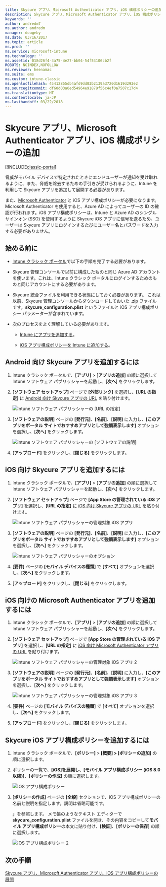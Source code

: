 ```yaml
---
title: Skycure アプリ、Microsoft Authenticator アプリ、iOS 構成ポリシーの追加
description: Skycure アプリ、Microsoft Authenticator アプリ、iOS 構成ポリシーを Intune クラシック ポータルに追加します。
keywords: ''
author: andredm7
ms.author: andredm
manager: dougeby
ms.date: 03/16/2017
ms.topic: article
ms.prod: ''
ms.service: microsoft-intune
ms.technology: ''
ms.assetid: 018d26f4-4a75-4e27-bb04-54f54106cb2f
ROBOTS: NOINDEX,NOFOLLOW
ms.reviewer: heenamac
ms.suite: ems
ms.custom: intune-classic
ms.openlocfilehash: 45412855db4afd9dd03b2139a3720d1619d293e2
ms.sourcegitcommit: df60d03a0ed54964e91879f56c4ef0a7507c17d4
ms.translationtype: HT
ms.contentlocale: ja-JP
ms.lasthandoff: 03/22/2018
---
```

# <a name="add-skycure-apps-microsoft-authenticator-app-and-ios-configuration-policy"></a>Skycure アプリ、Microsoft Authenticator アプリ、iOS 構成ポリシーの追加

[!INCLUDE[classic-portal](../includes/classic-portal.md)]

脅威がモバイル デバイスで特定されたときにエンドユーザーが通知を受け取れるように、また、脅威を除去するための手引きが受けられるように、Intune を利用して Skycure アプリを追加して展開する必要があります。

また、[Microsoft Authenticator](https://docs.microsoft.com/azure/multi-factor-authentication/end-user/microsoft-authenticator-app-how-to) と iOS アプリ構成ポリシーが必要になります。Microsoft Authenticator を使用すると、Azure AD によってユーザーの ID の確認が行われます。iOS アプリ構成ポリシーは、Intune と Azure AD のシングル サインオン (SSO) を使用するように Skycure iOS アプリに信号を送るため、ユーザーは Skycure アプリにログインするたびにユーザー名とパスワードを入力する必要がありません。

## <a name="before-you-begin"></a>始める前に

-   [Intune クラシック ポータル](https://manage.microsoft.com/)で以下の手順を完了する必要があります。

-   Skycure 管理コンソールで以前に構成したものと同じ Azure AD アカウントを使います。これは、Intune クラシック ポータルにログインするためのものと同じアカウントにする必要があります。

-   Skycure 統合ファイルを利用できる状態にしておく必要があります。 これは以前、Skycure 管理コンソールからダウンロードしておいた .zip ファイルです。**skycure\_configuration.plist** というファイルと iOS アプリ構成ポリシー パラメーターが含まれています。

-   次のプロセスをよく理解している必要があります。

    -   [Intune にアプリを追加する](/intune-classic/deploy-use/add-apps)。

    -   [iOS アプリ構成ポリシーを Intune に追加する](/intune-classic/deploy-use/configure-ios-apps-with-mobile-app-configuration-policies-in-microsoft-intune)。

## <a name="to-add-the-skycure-app-for-android"></a>Android 向け Skycure アプリを追加するには

1.  Intune クラシック ポータルで、**[アプリ]** &gt; **[アプリの追加]** の順に選択して Intune ソフトウェア パブリッシャーを起動し、**[次へ]** をクリックします。

2.  **[ソフトウェア セットアップ]** ページで **[外部リンク]** を選択し、**[URL の指定]** に [Android 向け Skycure アプリの URL](https://play.google.com/store/apps/details?id=com.skycure.skycure) を貼り付けます。

    ![Intune ソフトウェア パブリッシャーの [URL の指定]](../media/mtp/skycure-add-apps-1.png)

3.  **[ソフトウェアの説明]** ページの **[発行元]**、**[名前]**、**[説明]** に入力し、**[このアプリをポータル サイトでおすすめアプリとして強調表示します]** オプションを選択し、**[次へ]** をクリックします。

    ![Intune ソフトウェア パブリッシャーの [ソフトウェアの説明]](../media/mtp/skycure-add-apps-2.png)

4.  **[アップロード]** をクリックし、**[閉じる]** をクリックします。

## <a name="to-add-the-skycure-app-for-ios"></a>iOS 向け Skycure アプリを追加するには

1.  Intune クラシック ポータルで、**[アプリ]** &gt; **[アプリの追加]** の順に選択して Intune ソフトウェア パブリッシャーを起動し、**[次へ]** をクリックします。

2.  **[ソフトウェア セットアップ]** ページで **[App Store の管理されている iOS アプリ]** を選択し、**[URL の指定]** に [iOS 向け Skycure アプリの URL](https://itunes.apple.com/us/app/skycure/id695620821?mt=8) を貼り付けます。

    ![Intune ソフトウェア パブリッシャーの管理対象 iOS アプリ](../media/mtp/skycure-add-apps-3.png)

3.  **[ソフトウェアの説明]** ページの **[発行元]**、**[名前]**、**[説明]** に入力し、**[このアプリをポータル サイトでおすすめアプリとして強調表示します]** オプションを選択し、**[次へ]** をクリックします。

    ![Intune ソフトウェア パブリッシャーのオプション](../media/mtp/skycure-add-apps-4.png)

4.  **[要件]** ページの **[モバイル デバイスの種類]** で **[すべて]** オプションを選択し、**[次へ]** をクリックします。

5.  **[アップロード]** をクリックし、**[閉じる]** をクリックします。

## <a name="to-add-the-microsoft-authenticator-app-for-ios"></a>iOS 向けの Microsoft Authenticator アプリを追加するには

1.  Intune クラシック ポータルで、**[アプリ]** &gt; **[アプリの追加]** の順に選択して Intune ソフトウェア パブリッシャーを起動し、**[次へ]** をクリックします。

2.  **[ソフトウェア セットアップ]** ページで **[App Store の管理されている iOS アプリ]** を選択し、**[URL の指定]** に [iOS 向け Microsoft Authenticator アプリの URL](https://itunes.apple.com/us/app/microsoft-authenticator/id983156458?mt=8) を貼り付けます。

    ![Intune ソフトウェア パブリッシャーの管理対象 iOS アプリ 2](../media/mtp/skycure-add-apps-5.png)

3.  **[ソフトウェアの説明]** ページの **[発行元]**、**[名前]**、**[説明]** に入力し、**[このアプリをポータル サイトでおすすめアプリとして強調表示します]** オプションを選択し、**[次へ]** をクリックします。

    ![Intune ソフトウェア パブリッシャーの管理対象 iOS アプリ 3](../media/mtp/skycure-add-apps-6.png)

4.  **[要件]** ページの **[モバイル デバイスの種類]** で **[すべて]** オプションを選択し、**[次へ]** をクリックします。

5.  **[アップロード]** をクリックし、**[閉じる]** をクリックします。

## <a name="to-add-the-skycure-ios-app-configuration-policy"></a>Skycure iOS アプリ構成ポリシーを追加するには

1.  Intune クラシック ポータルで、**[ポリシー]** &gt; **[概要] &gt; [ポリシーの追加]** の順に選択します。

2.  ポリシーの一覧で、**[iOS]**を展開し、**[モバイル アプリ構成ポリシー (iOS 8.0 以降)]**、**[ポリシーの作成]** の順に選択します。

    ![iOS アプリ構成ポリシー](../media/mtp/skycure-add-apps-7.png)

3.  **[ポリシーの作成]** ページの **[全般]** セクションで、iOS アプリ構成ポリシーの名前と説明を指定します。説明は省略可能です。

    」を参照します。  メモ帳のようなテキスト エディターで **skycure\_configuration.plist** ファイルを開き、その内容をコピーして**モバイル アプリ構成ポリシー**の本文に貼り付け、**[検証]**、**[ポリシーの保存]** の順に選択します。

       ![iOS アプリ構成ポリシー 2](../media/mtp/skycure-add-apps-8.png)

## <a name="next-steps"></a>次の手順

[Skycure アプリ、Microsoft Authenticator アプリ、iOS アプリ構成ポリシーの展開](/intune-classic/deploy-use/deploy-skycure-apps-microsoft-authenticator-app-and-ios-app-configuration-policy)
